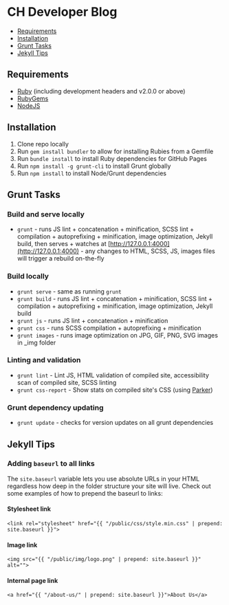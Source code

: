 # CH Developer Blog

- [Requirements](#requirements)
- [Installation](#installation)
- [Grunt Tasks](#grunt-tasks)
- [Jekyll Tips](#jekyll-tips)

## Requirements

- [Ruby](http://www.ruby-lang.org/en/downloads/) (including development
headers and v2.0.0 or above)
- [RubyGems](http://rubygems.org/pages/download)
- [NodeJS](http://nodejs.org)

## Installation

1. Clone repo locally
2. Run ```gem install bundler``` to allow for installing Rubies from a Gemfile
3. Run ```bundle install``` to install Ruby dependencies for GitHub Pages
4. Run ```npm install -g grunt-cli``` to install Grunt globally
5. Run ```npm install``` to install Node/Grunt dependencies

## Grunt Tasks

### Build and serve locally

- ```grunt``` - runs JS lint + concatenation + minification, SCSS lint + compilation + autoprefixing + minification, image optimization, Jekyll build, then serves + watches at [http://127.0.0.1:4000](http://127.0.0.1:4000) - any changes to HTML, SCSS, JS, images files will trigger a rebuild on-the-fly


### Build locally

- ```grunt serve``` - same as running ```grunt```
- ```grunt build``` - runs JS lint + concatenation + minification, SCSS lint + compilation + autoprefixing + minification, image optimization, Jekyll build
- ```grunt js``` - runs JS lint + concatenation + minification
- ```grunt css``` - runs SCSS compilation + autoprefixing + minification
- ```grunt images``` - runs image optimization on JPG, GIF, PNG, SVG images in _img folder

### Linting and validation

- ```grunt lint``` - Lint JS, HTML validation of compiled site, accessibility scan of compiled site, SCSS linting
- ```grunt css-report``` - Show stats on compiled site's CSS (using [Parker](https://github.com/katiefenn/parker/))

### Grunt dependency updating

- ```grunt update``` - checks for version updates on all grunt dependencies

## Jekyll Tips

### Adding ```baseurl``` to all links

The ```site.baseurl``` variable lets you use absolute URLs in your HTML regardless how deep in the folder structure your site will live. Check out some examples of how to prepend the baseurl to links:

#### Stylesheet link

```<link rel="stylesheet" href="{{ "/public/css/style.min.css" | prepend: site.baseurl }}">```

#### Image link

```<img src="{{ "/public/img/logo.png" | prepend: site.baseurl }}" alt="">```

#### Internal page link

```<a href="{{ "/about-us/" | prepend: site.baseurl }}">About Us</a>```
